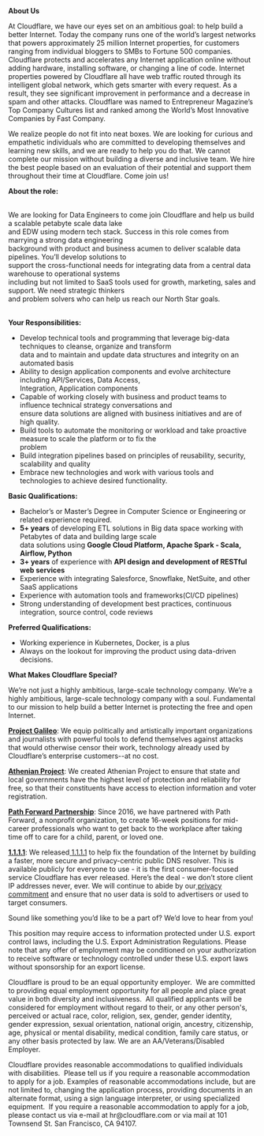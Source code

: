 <div class="content-intro">
	<div><strong>About Us</strong></div>
	<div>
		<p><span style="font-weight: 400;">At Cloudflare, we have our eyes set on an ambitious goal: to help build a better Internet. Today the company runs one of the world’s largest networks that powers approximately 25 million Internet properties, for customers ranging from individual bloggers to SMBs to Fortune 500 companies. Cloudflare protects and accelerates any Internet application online without adding hardware, installing software, or changing a line of code. Internet properties powered by Cloudflare all have web traffic routed through its intelligent global network, which gets smarter with every request. As a result, they see significant improvement in performance and a decrease in spam and other attacks. Cloudflare was named to Entrepreneur Magazine’s Top Company Cultures list and ranked among the World’s Most Innovative Companies by Fast Company.</span><span style="font-weight: 400;">&nbsp;</span></p>
		<p><span style="font-weight: 400;">We realize people do not fit into neat boxes. We are looking for curious and empathetic individuals who are committed to developing themselves and learning new skills, and we are ready to help you do that. We cannot complete our mission without building a diverse and inclusive team. We hire the best people based on an evaluation of their potential and support them throughout their time at Cloudflare. Come join us!&nbsp;</span></p>
	</div>
</div>
<p><strong>About the role:</strong></p>
<p><br>We are looking for Data Engineers to come join Cloudflare and help us build a scalable petabyte scale data lake<br>and EDW using modern tech stack. Success in this role comes from marrying a strong data engineering<br>background with product and business acumen to deliver scalable data pipelines. You’ll develop solutions to<br>support the cross-functional needs for integrating data from a central data warehouse to operational systems<br>including but not limited to SaaS tools used for growth, marketing, sales and support. We need strategic thinkers<br>and problem solvers who can help us reach our North Star goals.<br>&nbsp;</p>
<p><strong>Your Responsibilities:</strong></p>
<ul>
	<li>Develop technical tools and programming that leverage big-data techniques to cleanse, organize and transform<br>data and to maintain and update data structures and integrity on an automated basis</li>
	<li>Ability to design application components and evolve architecture including API/Services, Data Access,<br>Integration, Application components</li>
	<li>Capable of working closely with business and product teams to influence technical strategy conversations and<br>ensure data solutions are aligned with business initiatives and are of high quality.</li>
	<li>Build tools to automate the monitoring or workload and take proactive measure to scale the platform or to fix the<br>problem</li>
	<li>Build integration pipelines based on principles of reusability, security, scalability and quality</li>
	<li style="text-align: left;">Embrace new technologies and work with various tools and technologies to achieve desired functionality.</li>
</ul>
<p><strong>Basic Qualifications:</strong></p>
<ul>
	<li>Bachelor’s or Master’s Degree in Computer Science or Engineering or related experience required.</li>
	<li><strong>5+ years</strong> of developing ETL solutions in Big data space working with Petabytes of data and building large scale<br>data solutions using <strong>Google Cloud Platform, Apache Spark - Scala, Airflow, Python</strong></li>
	<li><strong>3+ years</strong> of experience with <strong>API design and development of RESTful web services</strong></li>
	<li>Experience with integrating Salesforce, Snowflake, NetSuite, and other SaaS applications</li>
	<li>Experience with automation tools and frameworks(CI/CD pipelines)</li>
	<li>Strong understanding of development best practices, continuous integration, source control, code reviews</li>
</ul>
<p><strong>Preferred Qualifications:</strong></p>
<ul>
	<li>Working experience in Kubernetes, Docker, is a plus</li>
	<li>Always on the lookout for improving the product using data-driven decisions.</li>
</ul>
<div class="content-conclusion">
	<p><strong>What Makes Cloudflare Special?</strong></p>
	<p><span style="font-weight: 400;">We’re not just a highly ambitious, large-scale technology company. We’re a highly ambitious, large-scale technology company with a soul. Fundamental to our mission to help build a better Internet is protecting the free and open Internet.</span></p>
	<p><a href="https://blog.cloudflare.com/protecting-free-expression-online/"><strong>Project Galileo</strong></a><span style="font-weight: 400;">: We equip politically and artistically important organizations and journalists with powerful tools to defend themselves against attacks that would otherwise censor their work, technology already used by Cloudflare’s enterprise customers--at no cost.</span></p>
	<p><strong><a href="https://www.cloudflare.com/athenian/">Athenian Project</a></strong><span style="font-weight: 400;">: We created Athenian Project to ensure that state and local governments have the highest level of protection and reliability for free, so that their constituents have access to election information and voter registration.</span></p>
	<p><a href="https://blog.cloudflare.com/tag/path-forward/"><strong>Path Forward Partnership</strong></a><span style="font-weight: 400;">: Since 2016, we have partnered with Path Forward, a nonprofit organization, to create 16-week positions for mid-career professionals who want to get back to the workplace after taking time off to care for a child, parent, or loved one.</span></p>
	<p><a href="https://1.1.1.1/"><strong>1.1.1.1</strong></a><span style="font-weight: 400;">: We released</span><a href="https://1.1.1.1/"> <span style="font-weight: 400;">1.1.1.1</span></a><span style="font-weight: 400;"> to help fix the foundation of the Internet by building a faster, more secure and privacy-centric public DNS resolver. This is available publicly for everyone to use - it is the first consumer-focused service Cloudflare has ever released. Here’s the deal - we don’t store client IP addresses never, ever. We will continue to abide by our</span><a href="https://developers.cloudflare.com/1.1.1.1/privacy/public-dns-resolver"> privacy commitment</a><span style="font-weight: 400;"> and ensure that no user data is sold to advertisers or used to target consumers.</span></p>
	<p><span style="font-weight: 400;">Sound like something you’d like to be a part of? We’d love to hear from you!</span></p>
	<p><span style="font-weight: 400;">This position may require access to information protected under U.S. export control laws, including the U.S. Export Administration Regulations. Please note that any offer of employment may be conditioned on your authorization to receive software or technology controlled under these U.S. export laws without sponsorship for an export license.</span></p>
	<p><span style="font-weight: 400;">Cloudflare is proud to be an equal opportunity employer. &nbsp;We are committed to providing equal employment opportunity for all people and place great value in both diversity and inclusiveness. &nbsp;All qualified applicants will be considered for employment without regard to their, or any other person's, perceived or actual</span> <span style="font-weight: 400;">race, color, religion, sex, gender, gender identity, gender expression, sexual orientation, national origin, ancestry, citizenship, age, physical or mental disability, medical condition, family care status, or any other basis protected by law. </span><span style="font-weight: 400;">We are an AA/Veterans/Disabled Employer.</span></p>
	<p><span style="font-weight: 400;">Cloudflare provides reasonable accommodations to qualified individuals with disabilities. &nbsp;Please tell us if you require a reasonable accommodation to apply for a job. Examples of reasonable accommodations include, but are not limited to, changing the application process, providing documents in an alternate format, using a sign language interpreter, or using specialized equipment. &nbsp;If you require a reasonable accommodation to apply for a job, please contact us via e-mail at </span><span style="font-weight: 400;">hr@cloudflare.com</span><span style="font-weight: 400;"> or via mail at 101 Townsend St. San Francisco, CA 94107.</span></p>
</div>